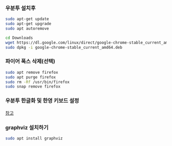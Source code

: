 ### 우분투 설치후

```bash
sudo apt-get update
sudo apt-get upgrade
sudo apt autoremove

cd Downloads
wget https://dl.google.com/linux/direct/google-chrome-stable_current_amd64.deb
sudo dpkg -i google-chrome-stable_current_amd64.deb
```

### 파이어 폭스 삭제(선택)

```bash
sudo apt remove firefox 
sudo apt purge firefox 
sudo rm -Rf /usr/bin/firefox 
sudo snap remove firefox
```

### 우분투 한글화 및 한영 키보드 설정

[참고](https://staraube.tistory.com/105)

### graphviz 설치하기

```bash
sudo apt install graphviz
```